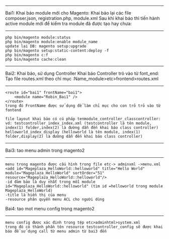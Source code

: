 ***********
Bai1:
Khai báo module mới cho Magento:
Khai báo lại các file composer.json, registration.php, module.xml
Sau khi khai báo thì tiến hành active module mới để kiểm tra module đã được tạo hay chưa:
************
    php bin/magento module:status 
    php bin/magento module:enable module_name 
    update lại DB: magento setup:upgrade
    php bin/magento setup:static-content:deploy -f
    php bin/magento c:f
    php bin/magento cache:clean

***********
Bai2:
Khai báo, sử dụng Controller
Khai báo Controller trỏ vào từ font_end:
    Tạo file routes.xml theo chỉ mục :Name_module>etc>frontend>routes.xml
    
************

    <route id="bai1" frontName="bai1">
        <module name="Robin_Bai1" />
    </route>
    trong đó FrontName được sử dụng để làm chỉ mục cho con trỏ trỏ vào từ fontend
    
    file layout khai báo có cú pháp tenmodule_controller_classcontroller:
    vd: testcontroller_index_index.xml (testcontroller là tên module, index(1) folder,index(2) là đường dẫn đến khai báo class controller)
    helloworld_index_display (helloworld là tên module, index(1) folder,display(2) là đường dẫn đến khai báo class controller)
****
Bai3: tao menu admin trong magento2
***************
    menu trong magento được cấu hình trong file etc-> adminxml ->menu.xml
    <add id="Mageplaza_HelloWorld::helloworld" title="Hello World" module="Mageplaza_HelloWorld" sortOrder="51" resource="Mageplaza_HelloWorld::helloworld"/>
    -id đảm bảo là duy nhất trong mỗi module id="Mageplaza_HelloWorld::helloworld" (tìm id =helloworld trong module Mageplaza_HelloWorld)
    -title là hiển thị của menu 
    -resource phân quyền menu ACL cho người dùng
Bai4: tao mot menu config trong magento2
**************
    menu config đươc xác đinh trong tệp etc>adminhtml>system.xml
    trong đó có thành phần tên resource testcontroller_config sẽ được khai báo để sử dụng call từ menu admin từ bai3 đến
    
    
    
